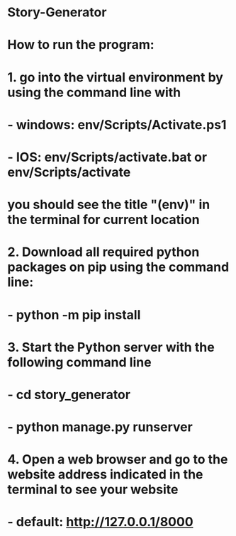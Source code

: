 # Story-Generator
# How to run the program:
# 1. go into the virtual environment by using the command line with
#    - windows: env/Scripts/Activate.ps1
#    - IOS: env/Scripts/activate.bat or env/Scripts/activate
#    you should see the title "(env)" in the terminal for current location
# 2. Download all required python packages on pip using the command line:
#    - python -m pip install
# 3. Start the Python server with the following command line
#    - cd story_generator
#    - python manage.py runserver
# 4. Open a web browser and go to the website address indicated in the terminal to see your website
#    - default: http://127.0.0.1/8000